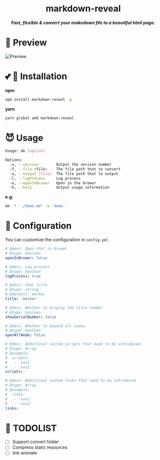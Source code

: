<h1 align="center">markdown-reveal</h1>

<h5 align="center">Fast, flexible & convert your makedown file to a beautiful html page.</h5>

# :eyes: Preview

![Preview](./demo/image/mk-preview.png)

# :two_hearts: :email: Installation

**npm**

```bash
npm install markdown-reveal -g
```

**yarn**

```bash
yarn global add markdown-reveal
```

# :smiling_imp: Usage

```bash
Usage: mk [option]

Options:
  -v, --version        Output the version number
  -f, --file <file>    The file path that to convert
  -u, --output [file]  The file path that to output
  -l, --logProcess     Log process
  -o, --openInBrower   Open in the brower
  -h, --help           Output usage information
```

**e.g**:

```bash
mk -f './demo.md' -u 'demo'
```

# :wrench: Configuration

You can customize the configuration in `config.yml`

```yml
# @desc: Open html in brower
# @type: boolean
openInBrower: false

# @desc: Log process
# @type: boolean
logProcess: true

# @desc: html title
# @type: string
# @default: marker
title: 'marker'

# @desc: Whether to display the title number
# @type: boolean
showSerialNumber: false

# @desc: Whether to expand all nodes
# @type: boolean
openAllNode: false

# @desc: Additional custom scripts that need to be introduced
# @type: Array
# @example:
#  scripts:
#   - 'xxx1'
#   - 'xxx2'
scripts:

# @desc: Additional custom links that need to be introduced
# @type: Array
# @example:
#  links:
#   - 'xxx1'
#   - 'xxx2'
links:
```

# :flashlight: TODOLIST

- [ ] Support convert folder
- [ ] Compress static resources
- [ ] link animate
